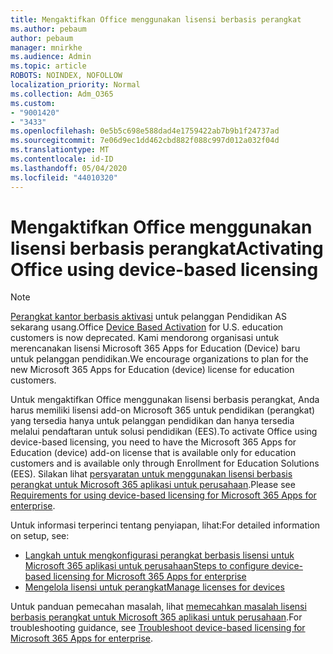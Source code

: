 ```yaml
---
title: Mengaktifkan Office menggunakan lisensi berbasis perangkat
ms.author: pebaum
author: pebaum
manager: mnirkhe
ms.audience: Admin
ms.topic: article
ROBOTS: NOINDEX, NOFOLLOW
localization_priority: Normal
ms.collection: Adm_O365
ms.custom:
- "9001420"
- "3433"
ms.openlocfilehash: 0e5b5c698e588dad4e1759422ab7b9b1f24737ad
ms.sourcegitcommit: 7e06d9ec1dd462cbd882f088c997d012a032f04d
ms.translationtype: MT
ms.contentlocale: id-ID
ms.lasthandoff: 05/04/2020
ms.locfileid: "44010320"
---
```

# <a name="activating-office-using-device-based-licensing"></a><span data-ttu-id="3b084-102">Mengaktifkan Office menggunakan lisensi berbasis perangkat</span><span class="sxs-lookup"><span data-stu-id="3b084-102">Activating Office using device-based licensing</span></span>

> [!NOTE]
> <span data-ttu-id="3b084-103">[Perangkat kantor berbasis aktivasi](https://aka.ms/officedba) untuk pelanggan Pendidikan AS sekarang usang.</span><span class="sxs-lookup"><span data-stu-id="3b084-103">Office [Device Based Activation](https://aka.ms/officedba) for U.S. education customers is now deprecated.</span></span> <span data-ttu-id="3b084-104">Kami mendorong organisasi untuk merencanakan lisensi Microsoft 365 Apps for Education (Device) baru untuk pelanggan pendidikan.</span><span class="sxs-lookup"><span data-stu-id="3b084-104">We encourage organizations to plan for the new Microsoft 365 Apps for Education (device) license for education customers.</span></span>

<span data-ttu-id="3b084-105">Untuk mengaktifkan Office menggunakan lisensi berbasis perangkat, Anda harus memiliki lisensi add-on Microsoft 365 untuk pendidikan (perangkat) yang tersedia hanya untuk pelanggan pendidikan dan hanya tersedia melalui pendaftaran untuk solusi pendidikan (EES).</span><span class="sxs-lookup"><span data-stu-id="3b084-105">To activate Office using device-based licensing, you need to have the Microsoft 365 Apps for Education (device) add-on license that is available only for education customers and is available only through Enrollment for Education Solutions (EES).</span></span> <span data-ttu-id="3b084-106">Silakan lihat [persyaratan untuk menggunakan lisensi berbasis perangkat untuk Microsoft 365 aplikasi untuk perusahaan](https://docs.microsoft.com/deployoffice/device-based-licensing#requirements-for-using-device-based-licensing-for-microsoft-365-apps-for-enterprise).</span><span class="sxs-lookup"><span data-stu-id="3b084-106">Please see [Requirements for using device-based licensing for Microsoft 365 Apps for enterprise](https://docs.microsoft.com/deployoffice/device-based-licensing#requirements-for-using-device-based-licensing-for-microsoft-365-apps-for-enterprise).</span></span>


<span data-ttu-id="3b084-107">Untuk informasi terperinci tentang penyiapan, lihat:</span><span class="sxs-lookup"><span data-stu-id="3b084-107">For detailed information on setup, see:</span></span>

- [<span data-ttu-id="3b084-108">Langkah untuk mengkonfigurasi perangkat berbasis lisensi untuk Microsoft 365 aplikasi untuk perusahaan</span><span class="sxs-lookup"><span data-stu-id="3b084-108">Steps to configure device-based licensing for Microsoft 365 Apps for enterprise</span></span>](https://docs.microsoft.com/deployoffice/device-based-licensing#steps-to-configure-device-based-licensing-for-microsoft-365-apps-for-enterprise)
- [<span data-ttu-id="3b084-109">Mengelola lisensi untuk perangkat</span><span class="sxs-lookup"><span data-stu-id="3b084-109">Manage licenses for devices</span></span>](https://docs.microsoft.com/Office365/Admin/misc/manage-licenses-for-devices)

<span data-ttu-id="3b084-110">Untuk panduan pemecahan masalah, lihat [memecahkan masalah lisensi berbasis perangkat untuk Microsoft 365 aplikasi untuk perusahaan](https://docs.microsoft.com/deployoffice/device-based-licensing#troubleshoot-device-based-licensing-for-microsoft-365-apps-for-enterprise).</span><span class="sxs-lookup"><span data-stu-id="3b084-110">For troubleshooting guidance, see [Troubleshoot device-based licensing for Microsoft 365 Apps for enterprise](https://docs.microsoft.com/deployoffice/device-based-licensing#troubleshoot-device-based-licensing-for-microsoft-365-apps-for-enterprise).</span></span>
